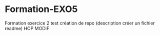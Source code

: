 # Formation-EXO5
Formation exercice 2 test création de repo (description créer un fichier readme)
HOP MODIF